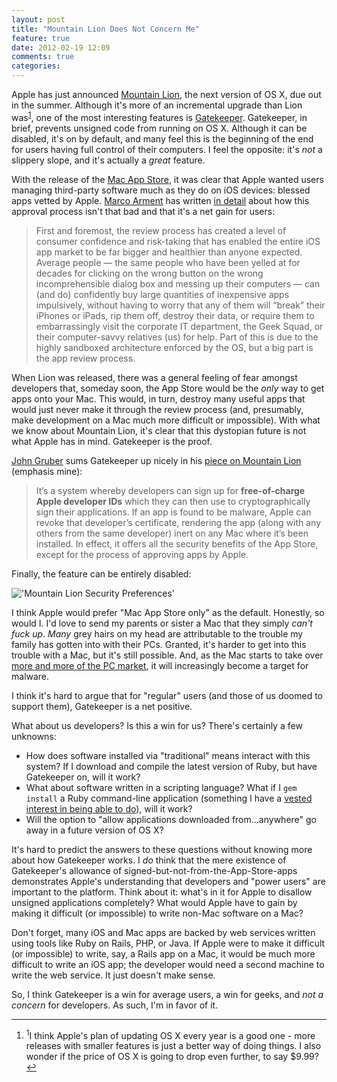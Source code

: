 ```yaml
---
layout: post
title: "Mountain Lion Does Not Concern Me"
feature: true
date: 2012-02-19 12:09
comments: true
categories: 
---
```

Apple has just announced [Mountain Lion][mountain-lion], the next version of OS X, due out in the summer.  Although it's more of an incremental upgrade than Lion was<a name="back-1"></a><sup><a href="#1">1</a></sup>, one of the most interesting features is [Gatekeeper][gatekeeper].  Gatekeeper, in brief, prevents unsigned code from running on OS X.  Although it can be disabled, it's on by default, and many feel this is the beginning of the end for users having full control of their computers.  I feel the opposite: it's *not* a slippery slope, and it's actually a *great* feature.  
<!-- more -->

With the release of the [Mac App Store][appstore], it was clear that Apple wanted users managing third-party software much as they do on iOS devices: blessed apps vetted by Apple.  [Marco Arment][marco] has written [in detail][marco-appstore] about how this approval process isn't that bad and that it's a net gain for users:

> First and foremost, the review process has created a level of consumer confidence and risk-taking that has enabled the entire iOS app market to be far bigger and healthier than anyone expected. Average people — the same people who have been yelled at for decades for clicking on the wrong button on the wrong incomprehensible dialog box and messing up their computers — can (and do) confidently buy large quantities of inexpensive apps impulsively, without having to worry that any of them will “break” their iPhones or iPads, rip them off, destroy their data, or require them to embarrassingly visit the corporate IT department, the Geek Squad, or their computer-savvy relatives (us) for help. Part of this is due to the highly sandboxed architecture enforced by the OS, but a big part is the app review process.

When Lion was released, there was a general feeling of fear amongst developers that, someday soon, the App Store would be the *only* way to get apps onto your Mac.  This would, in turn, destroy many useful apps that would just never make it through the review process (and, presumably, make development on a Mac much more difficult or impossible).  With what we know about Mountain Lion, it's clear that this dystopian future is not what Apple has in mind.  Gatekeeper is the proof.

[John Gruber][df] sums Gatekeeper up nicely in his [piece on Mountain Lion][df-mountain-lion] (emphasis mine):

>  It’s a system whereby developers can sign up for <strong>free-of-charge Apple developer IDs</strong> which they can then use to cryptographically sign their applications. If an app is found to be malware, Apple can revoke that developer’s certificate, rendering the app (along with any others from the same developer) inert on any Mac where it’s been installed. In effect, it offers all the security benefits of the App Store, except for the process of approving apps by Apple.

Finally, the feature can be entirely disabled:

!['Mountain Lion Security Preferences'](http://images.apple.com/macosx/mountain-lion/images/security_settings.jpg)

I think Apple would prefer "Mac App Store only" as the default.  Honestly, so would I.  I'd love to send my parents or sister a Mac that they simply *can't fuck up*.  *Many* grey hairs on my head are attributable to the trouble my family has gotten into with their PCs.  Granted, it's harder to get into this trouble with a Mac, but it's still possible.  And, as the Mac starts to take over [more and more of the PC market][asymco-mac], it will increasingly become a target for malware.

I think it's hard to argue that for "regular" users (and those of us doomed to support them), Gatekeeper is a net positive.

What about us developers?  Is this a win for us?  There's certainly a few unknowns:

* How does software installed via "traditional" means interact with this system?  If I download and compile the latest version of Ruby, but have Gatekeeper on, will it work?
* What about software written in a scripting language?  What if I `gem install` a Ruby command-line application (something I have a [vested interest in being able to do][clibook]), will it work?
* Will the option to "allow applications downloaded from&hellip;anywhere" go away in a future version of OS X?

It's hard to predict the answers to these questions without knowing more about how Gatekeeper works.  I *do* think that the mere existence of Gatekeeper's allowance of signed-but-not-from-the-App-Store-apps demonstrates Apple's understanding that developers and "power users" are important to the platform.  Think about it: what's in it for Apple to disallow unsigned applications completely?  What would Apple have to gain by making it difficult (or impossible) to write non-Mac software on a Mac?

Don't forget, many iOS and Mac apps are backed by web services written using tools like Ruby on Rails, PHP, or Java.  If Apple were to make it difficult (or impossible) to write, say, a Rails app on a Mac, it would be much more difficult to write an iOS app; the developer would need a second machine to write the web service.  It just doesn't make sense.

So, I think Gatekeeper is a win for average users, a win for geeks, and _not a concern_ for developers.    As such, I'm in favor of it.

----

<footer class='footnotes'>
<ol>
<li>
<a name='1'></a>
<sup>1</sup>I think Apple's plan of updating OS X every year is a good one - more releases with smaller features is just a better way of doing things.  I also wonder if the price of OS X is going to drop even further, to say $9.99?<a href='#back-1'>↩</a>
</li>
</ol></footer>

[marco]: http://www.marco.org
[marco-appstore]: http://www.marco.org/2011/02/04/ode-to-the-app-review-team
[df]: http://www.daringfireball.net
[df-mountain-lion]: http://daringfireball.net/2012/02/mountain_lion
[gatekeeper]: http://www.apple.com/macosx/mountain-lion/security.html
[asymco-mac]: http://www.asymco.com/2012/01/16/apple-is-the-top-personal-computer-vendor/
[mountain-lion]: http://www.apple.com/macosx/mountain-lion/
[appstore]: http://www.apple.com/mac/app-store/
[clibook]: http://www.awesomecommandlineapps.com
